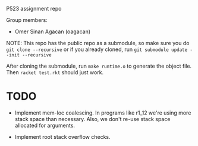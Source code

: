 P523 assignment repo

Group members:

- Omer Sinan Agacan (oagacan)

NOTE: This repo has the public repo as a submodule, so make sure you do `git
clone --recursive` or if you already cloned, run `git submodule update --init
--recursive`

After cloning the submodule, run `make runtime.o` to generate the object file.
Then `racket test.rkt` should just work.

# TODO

- Implement mem-loc coalescing. In programs like r1_12 we're using more stack
  space than necessary. Also, we don't re-use stack space allocated for
  arguments.

- Implement root stack overflow checks.
